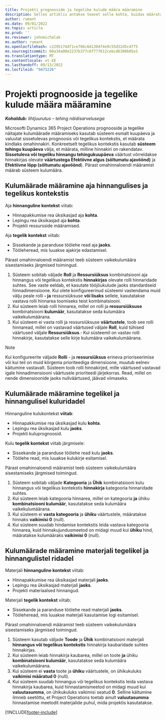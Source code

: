 ```yaml
---
title: Projekti prognooside ja tegelike kulude määra määramine
description: Selles artiklis antakse teavet selle kohta, kuidas määratakse projekti prognooside ja tegelike kulude määrad.
author: rumant
ms.date: 09/01/2022
ms.topic: article
ms.prod: ''
ms.reviewer: johnmichalak
ms.author: rumant
ms.openlocfilehash: c2295174df1ce766c6d1304f4e9c55d32d5c4775
ms.sourcegitcommit: 60a34a00e2237b377c6f777612cebcd6380b05e1
ms.translationtype: MT
ms.contentlocale: et-EE
ms.lasthandoff: 09/13/2022
ms.locfileid: "9475226"
---
```

# <a name="determine-cost-rates-for-project-estimates-and-actuals"></a>Projekti prognooside ja tegelike kulude määra määramine

_**Kohaldub:** lihtjuurutus – tehing näidisarvelusega_

Microsofti Dynamics 365 Project Operations prognooside ja tegelike näitajate kulumäärade määramiseks kasutab süsteem esmalt kuupäeva ja valuutat sissetulevas prognoosis või tegelikus kontekstis, et määrata kindlaks omahinnakiri. Konkreetselt tegelikus kontekstis kasutab **süsteem tehingu kuupäeva** välja, et määrata, milline hinnakiri on rakendatav. **Sissetuleva või tegeliku hinnangu tehingukuupäeva** väärtust võrreldakse hinnakirjas olevate **väärtustega Efektiivne algus (sõltumatu ajavöönd)** ja **Efektiivne lõpp (sõltumatu ajavöönd**). Pärast omahinnaloendi määramist määrab süsteem kulumäära. 

## <a name="determining-cost-rates-in-estimate-and-actual-contexts-for-time"></a>Kulumäärade määramine aja hinnangulises ja tegelikus kontekstis

Aja **hinnanguline kontekst** viitab:

- Hinnapakkumise rea üksikasjad aja **kohta**.
- Lepingu rea üksikasjad aja **kohta**.
- Projekti ressursside määramised.

Aja **tegelik kontekst** viitab:

- Sissekande ja paranduse töölehe read aja **jaoks**.
- Tööleheread, mis luuakse ajakirje edastamisel.

Pärast omahinnaloendi määramist teeb süsteem vaikekulumäära sisestamiseks järgmised toimingud.

1. Süsteem sobitab väljade **Roll** ja **Ressursiüksus** kombinatsiooni aja hinnangus või tegelikus kontekstis **hinnakirjas** olevate rolli hinnaridade suhtes. See vaste eeldab, et kasutate tööjõukulude jaoks standardseid hinnadimensioone. Kui olete konfigureerinud süsteemi vastendama muid välju peale rolli **- ja** ressursiüksuse **või lisaks** sellele, kasutatakse vastava rolli hinnarea toomiseks teist kombinatsiooni.
1. Kui süsteem leiab rolli hinnarea, millel on rolli ja **ressursiüksuse** kombinatsiooni **kulumäär**, kasutatakse seda kulumäära vaikekulumäärana.
1. Kui süsteem ei vasta rolli ja ressursiüksuse **väärtustele**, toob see rolli hinnaread, millel on vastavad väärtused väljale **Roll**, kuid tühised väärtused väljale **Ressursiüksus**.**·** Kui süsteemil on vastav rolli hinnakirje, kasutatakse selle kirje kulumäära vaikekulumäärana.

> [!NOTE]
> Kui konfigureerite väljade **Rolli** - ja **ressursiüksus** erineva prioriseerimise või kui teil on muid kõrgema prioriteediga dimensioone, muutub eelnev käitumine vastavalt. Süsteem toob rolli hinnakirjed, mille väärtused vastavad igale hinnadimensiooni väärtusele prioriteedi järjekorras. Read, millel on nende dimensioonide jaoks nullväärtused, jäävad viimaseks.

## <a name="determining-cost-rates-on-actual-and-estimate-lines-for-expense"></a>Kulumäärade määramine tegelikel ja hinnangulisel kuluridadel

Hinnanguline kulukontekst **viitab**:

- Hinnapakkumise rea üksikasjad kulu **kohta**.
- Lepingu rea üksikasjad kulu **jaoks**.
- Projekti kuluprognoosid.

Kulu **tegelik kontekst** viitab järgmisele:

- Sissekande ja paranduse töölehe read kulu **jaoks**.
- Töölehe read, mis luuakse kulukirje esitamisel.

Pärast omahinnaloendi määramist teeb süsteem vaikekulumäära sisestamiseks järgmised toimingud.

1. Süsteem sobitab väljade **Kategooria** ja **Ühik** kombinatsiooni kulu hinnangus või tegelikus kontekstis **hinnakirja** kategooria hinnaridade suhtes.
1. Kui süsteem leiab kategooria hinnarea, millel on kategooria **ja** ühiku **kombinatsiooni kulumäär**, kasutatakse seda kulumäära vaikekulumäärana.
1. Kui süsteem ei **vasta kategooria** ja **ühiku** väärtustele, määratakse hinnaks **vaikimisi 0** (null).
1. Kui süsteem suudab hindamise kontekstis leida vastava kategooria hinnarea, kuid hinnakujundusmeetod on midagi muud kui **ühiku** hind, määratakse kulumääraks **vaikimisi 0** (null).

## <a name="determining-cost-rates-on-actual-and-estimate-lines-for-material"></a>Kulumäärade määramine materjali tegelikel ja hinnangulistel ridadel

Materjali **hinnanguline kontekst** viitab:

- Hinnapakkumise rea üksikasjad materjali **jaoks**.
- Lepingu rea üksikasjad materjali **jaoks**.
- Projekti materiaalsed hinnangud.

Materjali **tegelik kontekst** viitab:

- Sissekande ja paranduse töölehe read materjali **jaoks**.
- Tööleheread, mis luuakse materjali kasutamise logi esitamisel.

Pärast omahinnaloendi määramist teeb süsteem vaikekulumäära sisestamiseks järgmised toimingud.

1. Süsteem kasutab väljade **Toode** ja **Ühik** kombinatsiooni materjali **hinnangus või tegelikus kontekstis** hinnakirja kaubaridade suhtes hinnakirjas.
1. Kui süsteem leiab hinnakirja kaubarea, millel on toote **ja** ühiku **kombinatsiooni kulumäär**, kasutatakse seda kulumäära vaikekulumäärana.
1. Kui süsteem ei **vasta** toote ja **ühiku** väärtustele, on ühikukuluks **vaikimisi määratud 0** (null).
1. Kui süsteem suudab hinnangus või tegelikus kontekstis leida vastava hinnakirja kaubarea, kuid hinnastamismeetod on midagi muud kui **valuutasumma**, on ühikukuluks vaikimisi seatud **0**. Selline käitumine ilmneb seetõttu, et Project Operations toetab ainult **valuutasumma** hinnastamise meetodit materjalide puhul, mida projektis kasutatakse.

[!INCLUDE[footer-include](../../includes/footer-banner.md)]
